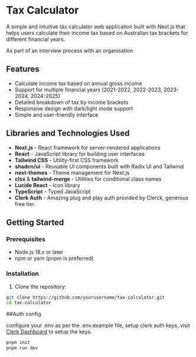 # Tax Calculator

A simple and intuitive tax calculator web application built with Next.js that helps users calculate their income tax based on Australian tax brackets for different financial years.

As part of an interview process with an organisation

## Features

- Calculate income tax based on annual gross income
- Support for multiple financial years (2021-2022, 2022-2023, 2023-2024, 2024-2025)
- Detailed breakdown of tax by income brackets
- Responsive design with dark/light mode support
- Simple and user-friendly interface

## Libraries and Technologies Used

- **Next.js** - React framework for server-rendered applications
- **React** - JavaScript library for building user interfaces
- **Tailwind CSS** - Utility-first CSS framework
- **shadcn/ui** - Reusable UI components built with Radix UI and Tailwind
- **next-themes** - Theme management for Next.js
- **clsx** & **tailwind-merge** - Utilities for conditional class names
- **Lucide React** - Icon library
- **TypeScript** - Typed JavaScript
- **Clerk Auth** - Amazing plug and play auth provided by Clerck, generous free tier.

## Getting Started

### Prerequisites

- Node.js 18.x or later
- npm or yarn (pnpm is preferred)

### Installation

1. Clone the repository:

```bash
git clone https://github.com/yourusername/tax-calculator.git
cd tax-calculator
```

##Auth config

configure your .env as per the .env.example file, setup clerk auth keys, visit [Clerk Dashboard](https://dashboard.clerk.com/apps/) to setup the keys.

```bash
pnpm init
pnpm run dev
